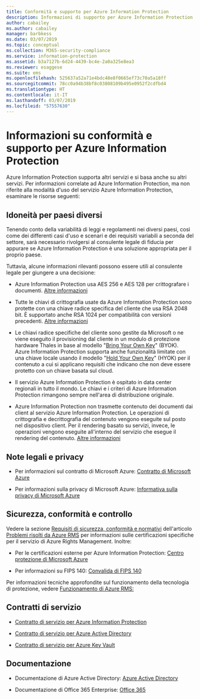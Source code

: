 ```yaml
---
title: Conformità e supporto per Azure Information Protection
description: Informazioni di supporto per Azure Information Protection che includono note legali, informazioni sulla conformità e contratti di servizio.
author: cabailey
ms.author: cabailey
manager: barbkess
ms.date: 03/07/2019
ms.topic: conceptual
ms.collection: M365-security-compliance
ms.service: information-protection
ms.assetid: b3a7127b-6d24-4439-bc4e-2a0a325e8ea3
ms.reviewer: esaggese
ms.suite: ems
ms.openlocfilehash: 525637a52a71e4bdc48e8f0665ef73c70a5a18ff
ms.sourcegitcommit: 78cc0a94b38bf8c03808109b495e0952f2cdfbd4
ms.translationtype: HT
ms.contentlocale: it-IT
ms.lasthandoff: 03/07/2019
ms.locfileid: "57557630"
---
```

# <a name="compliance-and-supporting-information-for-azureinformation-protection"></a>Informazioni su conformità e supporto per Azure Information Protection

Azure Information Protection supporta altri servizi e si basa anche su altri servizi. Per informazioni correlate ad Azure Information Protection, ma non riferite alla modalità d'uso del servizio Azure Information Protection, esaminare le risorse seguenti:

## <a name="suitability-for-different-countries"></a>Idoneità per paesi diversi

Tenendo conto della variabilità di leggi e regolamenti nei diversi paesi, così come dei differenti casi d'uso e scenari e dei requisiti variabili a seconda del settore, sarà necessario rivolgersi al consulente legale di fiducia per appurare se Azure Information Protection è una soluzione appropriata per il proprio paese.

Tuttavia, alcune informazioni rilevanti possono essere utili al consulente legale per giungere a una decisione:

- Azure Information Protection usa AES 256 e AES 128 per crittografare i documenti. [Altre informazioni](./how-does-it-work.md#cryptographic-controls-used-by-azure-rms-algorithms-and-key-lengths)

- Tutte le chiavi di crittografia usate da Azure Information Protection sono protette con una chiave radice specifica del cliente che usa RSA 2048 bit. È supportato anche RSA 1024 per compatibilità con versioni precedenti. [Altre informazioni](./how-does-it-work.md#cryptographic-controls-used-by-azure-rms-algorithms-and-key-lengths)

- Le chiavi radice specifiche del cliente sono gestite da Microsoft o ne viene eseguito il provisioning dal cliente in un modulo di protezione hardware Thales in base al modello "[Bring Your Own Key](plan-implement-tenant-key.md)" (BYOK). Azure Information Protection supporta anche funzionalità limitate con una chiave locale usando il modello "[Hold Your Own Key](configure-adrms-restrictions.md)" (HYOK) per il contenuto a cui si applicano requisiti che indicano che non deve essere protetto con un chiave basata sul cloud.

- Il servizio Azure Information Protection è ospitato in data center regionali in tutto il mondo. Le chiavi e i criteri di Azure Information Protection rimangono sempre nell'area di distribuzione originale.
 
- Azure Information Protection non trasmette contenuto dei documenti dai client al servizio Azure Information Protection. Le operazioni di crittografia e decrittografia del contenuto vengono eseguite sul posto nel dispositivo client. Per il rendering basato su servizi, invece, le operazioni vengono eseguite all'interno del servizio che esegue il rendering del contenuto. [Altre informazioni](./how-does-it-work.md)

## <a name="legal-and-privacy"></a>Note legali e privacy

- Per informazioni sul contratto di Microsoft Azure: [Contratto di Microsoft Azure](https://azure.microsoft.com/support/legal/subscription-agreement/)

- Per informazioni sulla privacy di Microsoft Azure: [Informativa sulla privacy di Microsoft Azure](https://azure.microsoft.com/support/legal/privacy-statement/)

## <a name="security-compliance-and-auditing"></a>Sicurezza, conformità e controllo

Vedere la sezione [Requisiti di sicurezza, conformità e normativi](./what-is-azure-rms.md#security-compliance-and-regulatory-requirements) dell'articolo [Problemi risolti da Azure RMS](./azure-rms-problems-it-solves.md) per informazioni sulle certificazioni specifiche per il servizio di Azure Rights Management. Inoltre:

- Per le certificazioni esterne per Azure Information Protection: [Centro protezione di Microsoft Azure](https://azure.microsoft.com/support/trust-center/)

- Per informazioni su FIPS 140: [Convalida di FIPS 140](https://technet.microsoft.com/library/security/cc750357.aspx)

Per informazioni tecniche approfondite sul funzionamento della tecnologia di protezione, vedere [Funzionamento di Azure RMS:](./how-does-it-work.md) 

## <a name="service-level-agreements"></a>Contratti di servizio

- [Contratto di servizio per Azure Information Protection](https://azure.microsoft.com/support/legal/sla/information-protection/v1_0/)

- [Contratto di servizio per Azure Active Directory](https://azure.microsoft.com/support/legal/sla/active-directory/v1_0/)

- [Contratto di servizio per Azure Key Vault](https://azure.microsoft.com/support/legal/sla/key-vault/v1_0/)

## <a name="documentation"></a>Documentazione

- Documentazione di Azure Active Directory: [Azure Active Directory](/azure/active-directory/fundamentals/active-directory-whatis)

- Documentazione di Office 365 Enterprise: [Office 365](https://docs.microsoft.com/en-us/Office365/Enterprise/)

